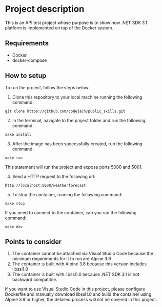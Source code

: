 # Project description

This is an API test project whose purpose is to show how .NET SDK 3.1 platform is implemented on top of the Docker system.

## Requirements

- Docker
- docker-compose

## How to setup

To run the project, follow the steps below:

1. Clone this repository to your local machine running the following command:
```bin/bash
git clone https://github.com/codejach/public_skills.git
```

2. In the terminal, navigate to the project folder and run the following command:
```bin/bash
make install
```

3. After the image has been successfully created, run the following command:
```bin/bash
make run
```
This statement will run the project and expose ports 5000 and 5001.

4. Send a HTTP request to the following url:
```bin/bash
http://localhost:5000/weatherforecast
```

5. To stop the container, running the following command:
```bin/bash
make stop
```

If you need to connect to the container, can you run the following command:
```bin/bash
make dev
```

## Points to consider

1. The container cannot be attached via Visual Studio Code because the minimum requirements for it to run are Alpine 3.9
2. The container is built with Alpine 3.8 because this version includes libssl1.0
3. The container is built with libssl1.0 because .NET SDK 3.1 is not backward compatible.

If you want to use Visual Studio Code in this project, please configure Dockerfile and manually download libssl1.0 and build the container using Alpine 3.9 or higher, the detailed process will not be covered in this project.
